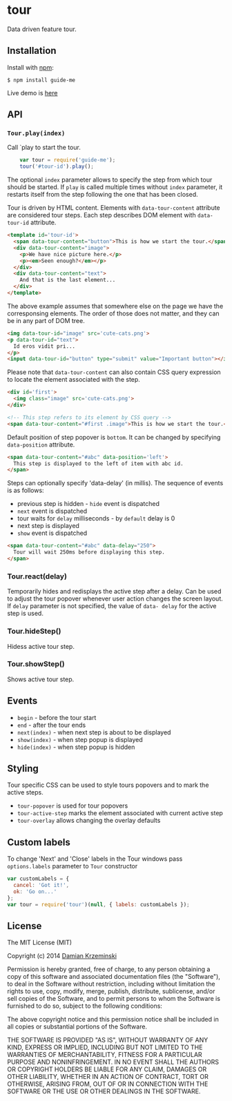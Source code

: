 
# tour

  Data driven feature tour.

## Installation

  Install with [npm]:

    $ npm install guide-me

  Live demo is [here](http://pirxpilot.github.io/guide-me/)

## API

### `Tour.play(index)`

Call `play to start the tour.

```javascript
    var tour = require('guide-me');
    tour('#tour-id').play();
```

The optional `index` parameter allows to specify the step from which tour should be started. If
`play` is called multiple times without `index` parameter, it restarts itself from
the step following the one that has been closed.

Tour is driven by HTML content. Elements with `data-tour-content` attribute are considered tour
steps. Each step describes DOM element with `data-tour-id` attribute.

```html
<template id='tour-id'>
  <span data-tour-content="button">This is how we start the tour.</span>
  <div data-tour-content="image">
    <p>We have nice picture here.</p>
    <p><em>Seen enough?</em></p>
  </div>
  <div data-tour-content="text">
    And that is the last element...
  </div>
</template>
```

The above example assumes that somewhere else on the page we have the corresponsing elements. The
order of those does not matter, and they can be in any part of DOM tree.

```html
<img data-tour-id="image" src='cute-cats.png'>
<p data-tour-id="text">
  Id eros vidit pri...
</p>
<input data-tour-id="button" type="submit" value="Important button"></input>
```

Please note that `data-tour-content` can also contain CSS query expression to locate the element
associated with the step.

```html
<div id='first'>
  <img class="image" src='cute-cats.png'>
</div>

<!-- This step refers to its element by CSS query -->
<span data-tour-content="#first .image">This is how we start the tour.</span>
```

Default position of step popover is `bottom`. It can be changed by specifying `data-position` attribute.

```html
<span data-tour-content="#abc" data-position='left'>
  This step is displayed to the left of item with abc id.
</span>
```

Steps can optionally specify 'data-delay' (in millis). The sequence of events is as follows:

- previous step is hidden - `hide` event is dispatched
- `next` event is dispatched
- tour waits for `delay` milliseconds - by `default` delay is 0
- next step is displayed
- `show` event is dispatched

```html
<span data-tour-content="#abc" data-delay="250">
  Tour will wait 250ms before displaying this step.
</span>
```

### Tour.react(delay)

Temporarily hides and redisplays the active step after a delay. Can be used to adjust the tour
popover whenever user action changes the screen layout. If `delay` parameter is not specified, the
value of `data- delay` for the active step is used.

### Tour.hideStep()

Hidess active tour step.


### Tour.showStep()

Shows active tour step.

## Events

- `begin` - before the tour start
- `end` - after the tour ends
- `next(index)` - when next step is about to be displayed
- `show(index)` - when step popup is displayed
- `hide(index)` - when step popup is hidden

## Styling

Tour specific CSS can be used to style tours popovers and to mark the active steps.

- `tour-popover` is used for tour popovers
- `tour-active-step` marks the element associated with current active step
- `tour-overlay` allows changing the overlay defaults

## Custom labels

To change 'Next' and 'Close' labels in the Tour windows pass `options.labels` parameter to `Tour` constructor

```javascript
var customLabels = {
  cancel: 'Got it!',
  ok: 'Go on...'
};
var tour = require('tour')(null, { labels: customLabels });

```

## License

  The MIT License (MIT)

  Copyright (c) 2014 [Damian Krzeminski](https://pirxpilot.me)

  Permission is hereby granted, free of charge, to any person obtaining a copy
  of this software and associated documentation files (the "Software"), to deal
  in the Software without restriction, including without limitation the rights
  to use, copy, modify, merge, publish, distribute, sublicense, and/or sell
  copies of the Software, and to permit persons to whom the Software is
  furnished to do so, subject to the following conditions:

  The above copyright notice and this permission notice shall be included in
  all copies or substantial portions of the Software.

  THE SOFTWARE IS PROVIDED "AS IS", WITHOUT WARRANTY OF ANY KIND, EXPRESS OR
  IMPLIED, INCLUDING BUT NOT LIMITED TO THE WARRANTIES OF MERCHANTABILITY,
  FITNESS FOR A PARTICULAR PURPOSE AND NONINFRINGEMENT. IN NO EVENT SHALL THE
  AUTHORS OR COPYRIGHT HOLDERS BE LIABLE FOR ANY CLAIM, DAMAGES OR OTHER
  LIABILITY, WHETHER IN AN ACTION OF CONTRACT, TORT OR OTHERWISE, ARISING FROM,
  OUT OF OR IN CONNECTION WITH THE SOFTWARE OR THE USE OR OTHER DEALINGS IN
  THE SOFTWARE.

[npm]: https://www.npmjs.org/
